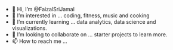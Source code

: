 - 👋 Hi, I’m @FaizalSriJamal
- 👀 I’m interested in ... coding, fitness, music and cooking
- 🌱 I’m currently learning ... data analytics, data science and visualizations.
- 💞️ I’m looking to collaborate on ... starter projects to learn more.
- 📫 How to reach me ...

<!---
FaizalSriJamal/FaizalSriJamal is a ✨ special ✨ repository because its `README.md` (this file) appears on your GitHub profile.
You can click the Preview link to take a look at your changes.
--->
